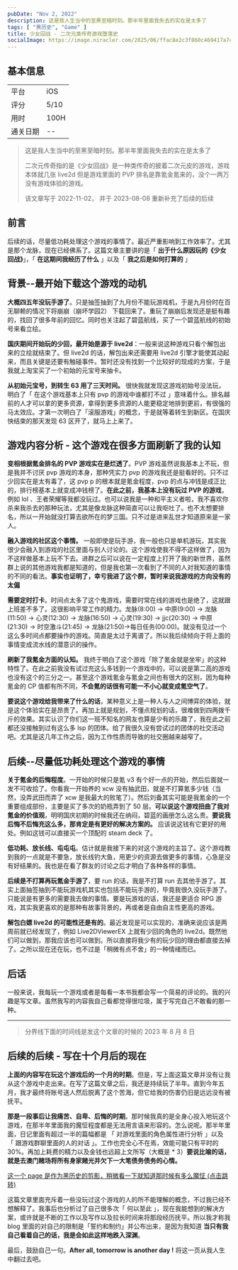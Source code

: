 ```yaml
---
pubDate: "Nov 2, 2022"
description: 这是我人生当中的至黑至暗时刻。那半年里面我失去的实在是太多了
tags: [ "黑历史", "Game" ]
title: 少女回战 - 二次元类传奇游戏堕落史
socialImage: https://image.niracler.com/2025/06/ffac8e2c3f860c469417a7c36a428e72.png
---
```



## 基本信息

|      |      |
| ---- | ---- |
| 平台   | iOS  |
| 评分   | 5/10 |
| 用时   | 100H |
| 通关日期 | --   |

> 这是我人生当中的至黑至暗时刻。那半年里面我失去的实在是太多了
>
> 二次元传奇指的是《少女回战》是一种类传奇的披着二次元皮的游戏，游戏本体就几张 live2d 但是游戏里面的 PVP 排名是靠氪金氪来的，没个一两万没有游戏体验的游戏。
>
> 该文章写于 2022-11-02， 并于 2023-08-08 重新补充了后续的后续

## 前言

后续的话，尽量低功耗处理这个游戏的事情了。最近严重影响到工作效率了。尤其是那个龙脉，现在已经佛系了。这篇文章主要讲的是「 **出于什么原因玩的《少女回战》**」，「 **在这期间我经历了什么** 」以及「 **我之后是如何打算的** 」

## 背景--最开始下载这个游戏的动机

**大概四五年没玩手游了**。只是抽签抽到了九月份不能玩游戏机，于是九月份时在百无聊赖的情况下将崩崩（崩坏学园2） 下载回来了。重玩了崩崩后发现还是挺有趣的，找回了很多年前的回忆。同时也关注起了碧蓝航线，买了一个碧蓝航线的初始号来看立绘。

**国庆期间开始玩的少回，最开始是源于 live2d**：一般来说这种游戏只看个解包出来的立绘就结束了。但 live2d 的话，解包出来还需要用 live2d 引擎才能使其动起来，而且关键是还要有触碰事件。暂时还没有找到一个比较好的现成的方案，于是我就上淘宝买了一个初始的元宝号来抽卡。

**从初始元宝号，到转生 63 用了三天时间。** 很快我就发现这游戏初始号没法玩，明白了「 在这个游戏基本上只有 pvp 的游戏中谁都打不过 」意味着什么。排名越前的人才可以拿的更多资源，拿得到更多资源的人能更稳定地排到更前，有很强的马太效应。才第一次明白了「滚服游戏」的概念，于是就等着转生到新区。在国庆快结束的那天发现 63 区开了，就马上上来了。

## 游戏内容分析 - 这个游戏在很多方面刷新了我的认知

**变相根据氪金排名的 PVP 游戏实在是烂透了**。PVP 游戏虽然说我基本上不玩，但是我并不讨厌 pvp 游戏的本身，那种凭实力 pvp 的游戏我还是挺看好的。只不过少回实在是太有毒了，这 pvp p 的根本就是氪金程度，pvp 的点与冲钱是成正比的，排行榜基本上就变成冲钱榜了。**在此之前，我基本上没有玩过 PVP 的游戏**，例如 lol 、王者荣耀等我都没玩过。也可以说我是一种和平主义者啦，我不喜欢你杀来我杀去的那种玩法，尤其是像龙脉这种简直可以让我呕吐了。也不太想要排名，所以一开始就没打算去欲所在的梦三国。只不过是进来乱世才知道原来是一家人。

**融入游戏的社区这个事情。** 一般即使是玩手游，我一般也只是单机游玩，其实我很少会融入到游戏的社区里面与别人讨论的。这个游戏使我不得不这样做了，因为不这样做基本上玩不下去。进群之后可以说在一定程度上打开了我的新世界，虽然群上说的其他游戏我都是知道的，但是我也第一次看到了不同的人对我知道的事情的不同的看法。**事实也证明了，幸亏我进了这个群，暂时来说我游戏的方向没有的太偏**

**需要定时打卡**。时间点太多了这个鬼游戏，需要时常在线的游戏也是绝了，这就跟上班差不多了。这很影响平常工作的精力。龙脉(8:00) -> 中原(9:00) -> 龙脉(11:50) -> 心灵(12:30) -> 龙脉(16:50) -> 心灵(19:30) -> jjc(20:30) -> 中原(21:30) -> 时空激斗(21:45) -> 龙脉(21:50)->每日任务(00:00)。就没有见过一个这么多时间点都要操作的游戏。简直是太过于离谱了。所以我后续倾向于将上面的事情变成流水线的潜意识的操作。

**刷新了我氪金方面的认知。** 我终于明白了这个游戏「除了氪金就是坐牢」的这种特性了。在此之前我没有试过充这么多钱到一个游戏中的，可以说是第二高的游戏也没有这个的三分之一。甚至这个游戏氪金与氪金之间也有很大的区别，因为每种氪金的 CP 值都有所不同，**不会氪的话很有可能一不小心就变成氪空气了**。

**要说这个游戏给我带来了什么的话**，某种意义上是一种人与人之间博弈的体验，就是这个体验实在是昂贵了。再加上就是规划，不懂点规划的话，很难做到四两拨千斤的效果。其实认识了你们这一班不知名的网友也算是少有的乐趣了，我在此之前都还没接触到过有这么多 lsp 的团体。给了我很久没有尝试过的团体的社交活动吧。尤其是这几年工作之后，因为工作性质而导致的社交圈越来越窄了。

## 后续--尽量低功耗处理这个游戏的事情

**关于氪金的后悔程度**。一开始的时候只是氪 v3 有个好一点的开始，然后后面就一发不可收拾了。你看我一开始养的 xcw 没有抽武田，就是不打算氪多少钱（当然，没弄武田而弄了 xcw 是我最大的败笔了）。然后刘备其实可能是我氪金的一个重要组成部份，主要是买了多次的奶瓶弄到了 50 层。**可以说这个游戏扭曲了我对氪金的价值观**，明明国庆初期的时候我还在纳闷，碧蓝的画册怎么这么贵。**要说我后悔不后悔充这么多，那肯定是有更好的解决方案的。** 应该说这钱有它更好的用处。例如这钱可以直接买一个顶配的 steam deck 了。

**低功耗、放长线、屯屯屯**。估计就是我接下来的对这个游戏的主旨了。这个游戏教到我的一点就是不要急，放长线钓大鱼，用更少的资源去做更多的事情，心急是没有好结果的。我也是在看了群友的讨论之后才明白了各种各样的事情。

**后续是不打算再玩氪金手游了**，要 run 的话，我是不打算 run 去其他手游了。其实上面抽签抽到不能玩游戏机其实也包括不能玩手游的，毕竟我很久没玩手游了。只能说是有更多的需要我去做的事情。要是玩游戏的话，我还是更适合 RPG 游戏，其实我更喜欢的是那种有故事背景的，再或者是自由自主性更高的游戏。

**解包白嫖 live2d 的可能性还是有的**。最近发现是可以实现的，准确来说应该是两周前就已经发现了，例如 Live2DViewerEX 上就有少回的角色的 live2d。既然他们可以做到，那我应该也可以做到。所以直接将我少有的玩少回的理由都直接去掉了。之所以现在还在玩，也不过是「稍微有点不舍」的一种情绪而已。

## 后话

一般来说，我每玩一个游戏或者是每看一本书我都会写一个简易的评论的。我的兴趣是写文章。虽然我写的内容我自己看都觉得很垃圾，属于写完自己不敢看的那一种。

---

> 分界线下面的时间线是发这个文章的时候的 2023 年 8 月 8 日

## 后续的后续 - 写在十个月后的现在

**上面的内容写在玩这个游戏后的一个月的时期**。但是，写上面这篇文章并没有让我从这个游戏中走出来。在写了这篇文章之后，我还是持续玩了半年。直到今年五月，我才最终将账号送人然后脱离了这个苦海，但它给我的伤害仍旧是远远没有被抚平。

**那是一段事后让我痛苦、自卑、后悔的时期**。那时候我真的是全身心投入地玩这个游戏，在那半年里面我的魔怔程度都是无法用言语来形容的。怎么说呢。那半年里面，日记里面有超过一半的篇幅都是 「 对游戏里面的角色属性进行分析 」以及 「 跟游戏群聊里面的人的对话 」。工作也完全心不在焉，效能可能只有平时的 30%。再加上耗费的精力以及金钱也远超上文所写（大概是 * 3）**要说比喻的话，就是去澳门赌场将所有身家赌光并欠下一大笔债务债务的心情。**

[这一个 page 是作为黑历史的剪影，稍微看一下就知道那时候有多么魔怔 (点击跳转)](https://niracler.com/shoujo-kaisen-2)

这篇文章里面充斥着一些没玩过这个游戏的人的所不能理解的概念，不过我已经不想解释了。我事后也分析过了自己很多次「 何以至此 」，现在我能想到的解决方案，或许就是不断的工作以及写作以及拉长时间来将那段经历抚平。所以我才称我 blog 里面的对自己的限制是「誓约和制约」并公布出来，是因为我知道 **当只有我自己看着自己的话，我是会如此这样地跌入深渊**。

最后，鼓励自己一句。**After all, tomorrow is another day !**  将这一页从我人生中翻过去吧。
